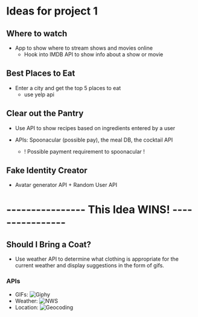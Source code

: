 # Ideas for project 1

## Where to watch
- App to show where to stream shows and movies online 
    - Hook into IMDB API to show info about a show or movie

## Best Places to Eat
- Enter a city and get the top 5 places to eat
    - use yelp api

## Clear out the Pantry
- Use API to show recipes based on ingredients entered by a user
- APIs:  Spoonacular (possible pay), the meal DB, the cocktail API

    - ! Possible payment requirement to spoonacular !

## Fake Identity Creator
- Avatar generator API + Random User API

# ---------------- This Idea WINS! ----------------

## Should I Bring a Coat?
- Use weather API to determine what clothing is appropriate for the current weather and display suggestions in the form of gifs.

### APIs
- GIFs: ![Giphy](https://rapidapi.com/giphy/api/giphy)
- Weather: ![NWS](https://rapidapi.com/theapiguy/api/national-weather-service/)
- Location: ![Geocoding](https://openweathermap.org/api/geocoding-api)